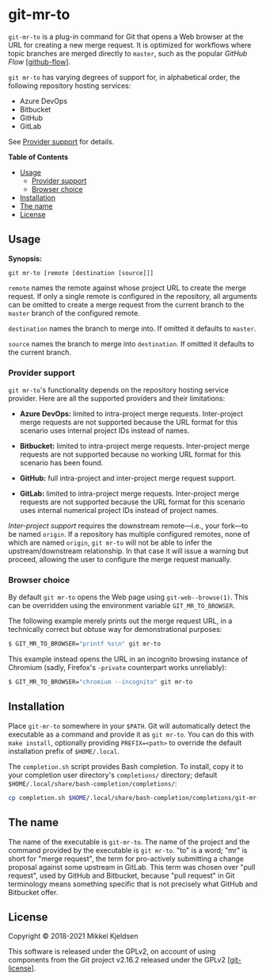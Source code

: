 # git-mr-to

`git-mr-to` is a plug-in command for Git that opens a Web browser at the URL
for creating a new merge request. It is optimized for workflows where topic
branches are merged directly to `master`, such as the popular *GitHub Flow*
[[github-flow]].

`git mr-to` has varying degrees of support for, in alphabetical order, the
following repository hosting services:

- Azure DevOps
- Bitbucket
- GitHub
- GitLab

See [Provider support](#provider-support) for details.

**Table of Contents**

* [Usage](#usage)
    * [Provider support](#provider-support)
    * [Browser choice](#browser-choice)
* [Installation](#installation)
* [The name](#the-name)
* [License](#license)

## Usage

**Synopsis:**

    git mr-to [remote [destination [source]]]

`remote` names the remote against whose project URL to create the merge
request. If only a single remote is configured in the repository, all arguments
can be omitted to create a merge request from the current branch to the
`master` branch of the configured remote.

`destination` names the branch to merge into. If omitted it defaults to
`master`.

`source` names the branch to merge into `destination`. If omitted it defaults
to the current branch.

### Provider support

`git mr-to`'s functionality depends on the repository hosting service provider.
Here are all the supported providers and their limitations:

- **Azure DevOps:** limited to intra-project merge requests. Inter-project
  merge requests are not supported because the URL format for this scenario
  uses internal project IDs instead of names.

- **Bitbucket:** limited to intra-project merge requests. Inter-project merge
  requests are not supported because no working URL format for this scenario
  has been found.

- **GitHub:** full intra-project and inter-project merge request support.

- **GitLab:** limited to intra-project merge requests. Inter-project merge
  requests are not supported because the URL format for this scenario uses
  internal numerical project IDs instead of project names.

*Inter-project support* requires the downstream remote&mdash;i.e., your
fork&mdash;to be named `origin`. If a repository has multiple configured
remotes, none of which are named `origin`, `git mr-to` will not be able to
infer the upstream/downstream relationship. In that case it will issue
a warning but proceed, allowing the user to configure the merge request
manually.

### Browser choice

By default `git mr-to` opens the Web page using `git-web--browse(1)`. This can
be overridden using the environment variable `GIT_MR_TO_BROWSER`.

The following example merely prints out the merge request URL, in a technically
correct but obtuse way for demonstrational purposes:

```sh
$ GIT_MR_TO_BROWSER="printf %s\n" git mr-to
```

This example instead opens the URL in an incognito browsing instance of
Chromium (sadly, Firefox's `-private` counterpart works unreliably):

```sh
$ GIT_MR_TO_BROWSER="chromium --incognito" git mr-to
```

## Installation

Place `git-mr-to` somewhere in your `$PATH`. Git will automatically detect the
executable as a command and provide it as `git mr-to`. You can do this with
`make install`, optionally providing `PREFIX=<path>` to override the default
installation prefix of `$HOME/.local`.

The `completion.sh` script provides Bash completion. To install, copy it to
your completion user directory's `completions/` directory; default
`$HOME/.local/share/bash-completion/completions/`:

```sh
cp completion.sh $HOME/.local/share/bash-completion/completions/git-mr-to
```

## The name

The name of the executable is `git-mr-to`. The name of the project and the
command provided by the executable is `git mr-to`. "to" is a word; "mr" is
short for "merge request", the term for pro-actively submitting a change
proposal against some upstream in GitLab. This term was chosen over "pull
request", used by GitHub and Bitbucket, because "pull request" in Git
terminology means something specific that is not precisely what GitHub and
Bitbucket offer.

## License

Copyright &copy; 2018-2021 Mikkel Kjeldsen

This software is released under the GPLv2, on account of using components from
the Git project v2.16.2 released under the GPLv2 [[git-license]].

[git-license]: https://git.kernel.org/pub/scm/git/git.git/ "Official Git project repository"
[github-flow]: https://scottchacon.com/2011/08/31/github-flow.html "Original GitHub Flow description"

